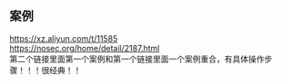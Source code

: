 

## 案例

https://xz.aliyun.com/t/11585    <br>
https://nosec.org/home/detail/2187.html <br>
第二个链接里面第一个案例和第一个链接里面一个案例重合，有具体操作步骤！！！很经典！！
